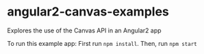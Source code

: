 # angular2-canvas-examples
Explores the use of the Canvas API in an Angular2 app

To run this example app: 
First run `npm install`.
Then, run `npm start`

 
